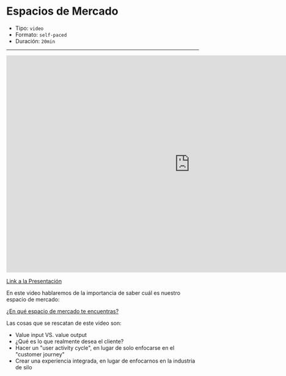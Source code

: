 # Espacios de Mercado

* Tipo: `video`
* Formato: `self-paced`
* Duración: `20min`

***

<iframe src="https://docs.google.com/presentation/d/e/2PACX-1vSLuPcCFEHRdw65T1lVY2Hke_S4fcdWwBzk6_vwBT38TRkENLOXzjNwZvPk9JsADbHzTbtSqIn66psD/embed?start=false&loop=false&delayms=3000" frameborder="0" width="960" height="569" allowfullscreen="true" mozallowfullscreen="true" webkitallowfullscreen="true"></iframe>

[Link a la Presentación](https://docs.google.com/presentation/d/1-SgVghogOwuE1FGAA7nnDpkdMMB5Y0kVZOaNMW2Eyng/edit#slide=id.g38113bfa8e_0_0)

En este video hablaremos de la importancia de saber cuál es nuestro
espacio de mercado:

[¿En qué espacio de mercado te encuentras?](https://www.useloom.com/share/cde507e3a27544c99696fc565d6cdfa9)

Las cosas que se rescatan de este video son:

* Value input VS. value output
* ¿Qué es lo que realmente desea el cliente?
* Hacer un "user activity cycle", en lugar de solo enfocarse en el 
	"customer journey"
* Crear una experiencia integrada, en lugar de enfocarnos en la 
	industria de silo



